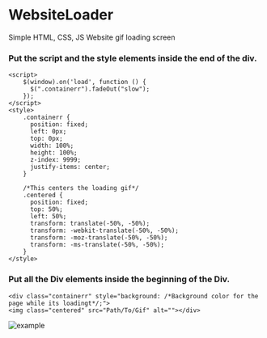 # WebsiteLoader
Simple HTML, CSS, JS Website gif loading screen



### Put the script and the style elements inside the end of the <head> div.

```
<script>
    $(window).on('load', function () {
      $(".containerr").fadeOut("slow");
    });
</script>
<style>
    .containerr {
      position: fixed;
      left: 0px;
      top: 0px;
      width: 100%;
      height: 100%;
      z-index: 9999;
      justify-items: center;
    }
    
    /*This centers the loading gif*/
    .centered {
      position: fixed;
      top: 50%;
      left: 50%;
      transform: translate(-50%, -50%);
      transform: -webkit-translate(-50%, -50%);
      transform: -moz-translate(-50%, -50%);
      transform: -ms-translate(-50%, -50%);
    }
</style>
```

  
### Put all the Div elements inside the beginning of the <body> Div.


```
<div class="containerr" style="background: /*Background color for the page while its loadingt*/;">
<img class="centered" src="Path/To/Gif" alt=""></div>
```



![example](https://i.ibb.co/6t6m7Sj/chrome-3o5-EZcih-WT.gif)
